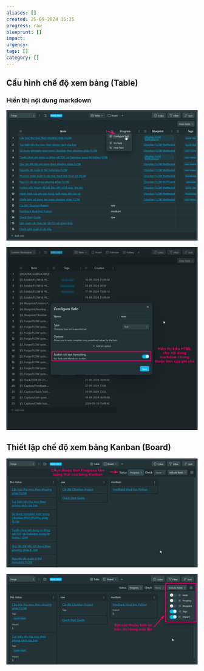 ```yaml
---
aliases: []
created: 25-09-2024 15:25
progress: raw
blueprint: []
impact: 
urgency: 
tags: []
category: []
---
```

## Cấu hình chế độ xem bảng (Table)

### Hiển thị nội dung markdown

![](../../6.%20Vault/attachments/obsidian_project_configure_field.png)

![](../../6.%20Vault/attachments/obsidian_project_enable_rich_text_formating.png)

## Thiết lập chế độ xem bảng Kanban (Board)

![](../../6.%20Vault/attachments/choose_progress_properties_as_status_field.png)

![](../../6.%20Vault/attachments/Pasted%20image%2020240925153203.png)